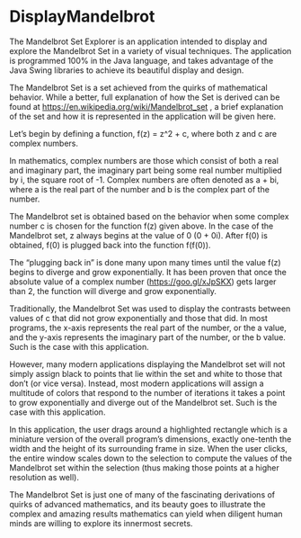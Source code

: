 # DisplayMandelbrot
The Mandelbrot Set Explorer is an application intended to display and explore the Mandelbrot Set in a variety of visual techniques.  The application is programmed 100% in the Java language, and takes advantage of the Java Swing libraries to achieve its beautiful display and design.

The Mandelbrot Set is a set achieved from the quirks of mathematical behavior.  While a better, full explanation of how the Set is derived can be found at https://en.wikipedia.org/wiki/Mandelbrot_set , a brief explanation of the set and how it is represented in the application will be given here.

Let’s begin by defining a function, f(z) = z^2 + c, where both z and c are complex numbers.  

In mathematics, complex numbers are those which consist of both a real and imaginary part, the imaginary part being some real number multiplied by i, the square root of -1.  Complex numbers are often denoted as a + bi, where a is the real part of the number and b is the complex part of the number.

The Mandelbrot set is obtained based on the behavior when some complex number c is chosen for the function f(z) given above.  In the case of the Mandelbrot set, z always begins at the value of 0 (0 + 0i).  After f(0) is obtained, f(0) is plugged back into the function f(f(0)).

The “plugging back in” is done many upon many times until the value f(z) begins to diverge and grow exponentially.  It has been proven that once the absolute value of a complex number (https://goo.gl/xJpSKX) gets larger than 2, the function will diverge and grow exponentially.

Traditionally, the Mandelbrot Set was used to display the contrasts between values of c that did not grow exponentially and those that did.  In most programs, the x-axis represents the real part of the number, or the a value, and the y-axis represents the imaginary part of the number, or the b value.  Such is the case with this application.

However, many modern applications displaying the Mandelbrot set will not simply assign black to points that lie within the set and white to those that don’t (or vice versa).  Instead, most modern applications will assign a multitude of colors that respond to the number of iterations it takes a point to grow exponentially and diverge out of the Mandelbrot set.  Such is the case with this application.

In this application, the user drags around a highlighted rectangle which is a miniature version of the overall program’s dimensions, exactly one-tenth the width and the height of its surrounding frame in size.  When the user clicks, the entire window scales down to the selection to compute the values of the Mandelbrot set within the selection (thus making those points at a higher resolution as well).

The Mandelbrot Set is just one of many of the fascinating derivations of quirks of advanced mathematics, and its beauty goes to illustrate the complex and amazing results mathematics can yield when diligent human minds are willing to explore its innermost secrets.
